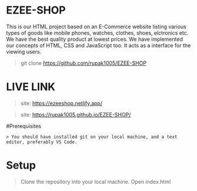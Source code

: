 # EZEE-SHOP

This is our HTML project based on an E-Commerce website listing various types of goods like mobile phones, watches, clothes, shoes, elctronics etc. We have the best quality product at lowest prices. We have implemented our concepts of HTML, CSS and JavaScript too. It acts as a interface for the viewing users.

> git clone https://github.com/rupak1005/EZEE-SHOP

# LIVE LINK

> site: https://ezeeshop.netlify.app/

> site: https://rupak1005.github.io/EZEE-SHOP/

#Prerequisites

    > You should have installed git on your local machine, and a text editor, preferably VS Code.
    
# Setup

   > Clone the repository into your local machine.
    Open index.html
    
